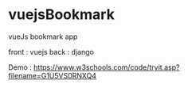 # vuejsBookmark
vueJs bookmark app

front : vuejs
back : django

Demo : 
https://www.w3schools.com/code/tryit.asp?filename=G1U5VS0RNXQ4

